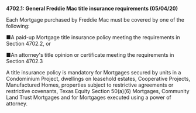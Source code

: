 **4702.1: General Freddie Mac title insurance requirements (05/04/20)**

Each Mortgage purchased by Freddie Mac must be covered by one of the
following:

■A paid-up Mortgage title insurance policy meeting the requirements in
Section 4702.2, or

■An attorney's title opinion or certificate meeting the requirements in
Section 4702.3

A title insurance policy is mandatory for Mortgages secured by units in
a Condominium Project, dwellings on leasehold estates, Cooperative
Projects, Manufactured Homes, properties subject to restrictive
agreements or restrictive covenants, Texas Equity Section 50(a)(6)
Mortgages, Community Land Trust Mortgages and for Mortgages executed
using a power of attorney.